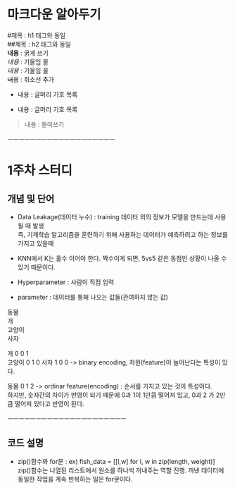 # 마크다운 알아두기  
#제목 : h1 태그와 동일  
##제목 : h2 태그와 동일  
**내용** : 굵게 쓰기  
*내용* : 기울임 꼴  
_내용_ : 기울임 꼴  
~~내용~~ : 취소선 추가  
* 내용 : 글머리 기호 목록  
- 내용 : 글머리 기호 목록  
> 내용 : 들여쓰기  


ㅡㅡㅡㅡㅡㅡㅡㅡㅡㅡㅡㅡㅡㅡㅡㅡㅡㅡㅡ   
# 1주차 스터디 

## 개념 및 단어  
* Data Leakage(데이터 누수) : training 데이터 외의 정보가 모델을 만드는데 사용될 때 발생  
즉, 기계학습 알고리즘을 훈련하기 위해 사용하는 데이터가 예측하려고 하는 정보를 가지고 있을때

* KNN에서 K는 홀수 이어야 한다.
  짝수이게 되면, 5vs5 같은 동점인 상황이 나올 수 있기 때문이다.

* Hyperparameter : 사람이 직접 입력
* parameter : 데이터를 통해 나오는 값들(관여하지 않는 값)

동물   
개  
고양이  
사자   

개     0 0 1  
고양이 0 1 0 
사자   1 0 0 
-> binary encoding, 차원(feature)이 늘어난다는 특성이 있다. 

동물
0
1
2
-> ordinar feature(encoding) : 순서를 가지고 있는 것이 특성이다.  
하지만, 숫자간의 차이가 반영이 되기 때문에 0과 1이 1만큼 떨어져 있고, 0과 2 가 2만큼 떨어져 있다고 반영이 된다. 


ㅡㅡㅡㅡㅡㅡㅡㅡㅡㅡㅡㅡㅡㅡㅡㅡㅡㅡㅡㅡㅡ  

## 코드 설명

* zip()함수와 for문
  : ex) fish_data = [[l,w] for l, w in zip(length, weight)]  
  zip()함수는 나열된 리스트에서 원소를 하나씩 꺼내주는 역할 진행. 꺼낸 데이터에 동일한 작업을 계속 반복하는 일은 for문이다. 
